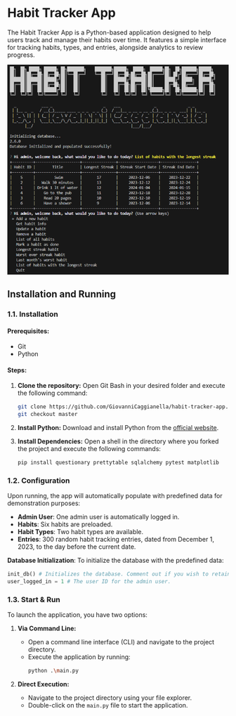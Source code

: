 # Habit Tracker App

The Habit Tracker App is a Python-based application designed to help users track and manage their habits over time. It features a simple interface for tracking habits, types, and entries, alongside analytics to review progress.

![Habit Tracker Interface](images/home.png "Habit Tracker App Interface")

## Installation and Running

### 1.1. Installation

#### Prerequisites:
- Git
- Python

#### Steps:

1. **Clone the repository:**
    Open Git Bash in your desired folder and execute the following command:
    ```bash
    git clone https://github.com/GiovanniCaggianella/habit-tracker-app.git
    git checkout master
    ```

2. **Install Python:**
    Download and install Python from the [official website](https://www.python.org/).

3. **Install Dependencies:**
    Open a shell in the directory where you forked the project and execute the following commands:
    ```bash
    pip install questionary prettytable sqlalchemy pytest matplotlib
    ```

### 1.2. Configuration

Upon running, the app will automatically populate with predefined data for demonstration purposes:

- **Admin User**: One admin user is automatically logged in.
- **Habits**: Six habits are preloaded.
- **Habit Types**: Two habit types are available.
- **Entries**: 300 random habit tracking entries, dated from December 1, 2023, to the day before the current date.

**Database Initialization**:
To initialize the database with the predefined data:
```python
init_db() # Initializes the database. Comment out if you wish to retain data between sessions.
user_logged_in = 1 # The user ID for the admin user.
```

### 1.3. Start & Run

To launch the application, you have two options:

1. **Via Command Line:**
   - Open a command line interface (CLI) and navigate to the project directory.
   - Execute the application by running:
     ```bash
     python .\main.py
     ```

2. **Direct Execution:**
   - Navigate to the project directory using your file explorer.
   - Double-click on the `main.py` file to start the application.
